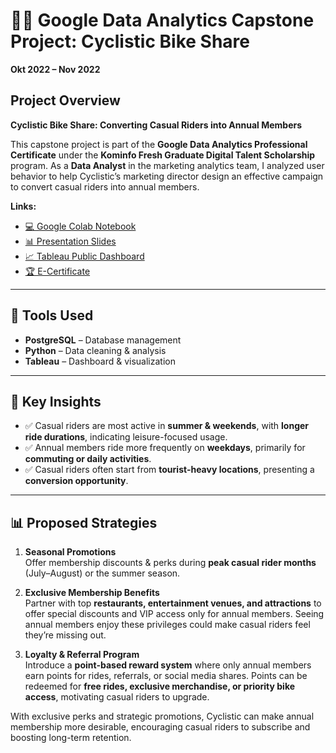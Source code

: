 # 🚴‍♂️ Google Data Analytics Capstone Project: Cyclistic Bike Share
**Okt 2022 – Nov 2022**

## Project Overview
**Cyclistic Bike Share: Converting Casual Riders into Annual Members**  

This capstone project is part of the **Google Data Analytics Professional Certificate** under the **Kominfo Fresh Graduate Digital Talent Scholarship** program. As a **Data Analyst** in the marketing analytics team, I analyzed user behavior to help Cyclistic’s marketing director design an effective campaign to convert casual riders into annual members.

**Links:**  
- [💻 Google Colab Notebook](https://colab.research.google.com/drive/11h22lh0tfCnIBXNuIZwSm9PcjnFinRGm?usp=sharing)  
- [📊 Presentation Slides](https://docs.google.com/presentation/d/1xUDzvFXJKoce95YgrU8Qb8VUO5_1fhbt5wmR5OUI9NU/edit?usp=sharing)  
- [📈 Tableau Public Dashboard](https://public.tableau.com/app/profile/hilmialfaryan/viz/CyclisticBikeShare_17417044341800/Dashboard1)
- [🏆 E-Certificate](https://drive.google.com/file/d/1myUNpuxz0lM1sDlTdMytP1v4k5Jljkh9/view?usp=sharing)

---

## 🔹 Tools Used
- **PostgreSQL** – Database management  
- **Python** – Data cleaning & analysis  
- **Tableau** – Dashboard & visualization  

---

## 🔹 Key Insights
- ✅ Casual riders are most active in **summer & weekends**, with **longer ride durations**, indicating leisure-focused usage.  
- ✅ Annual members ride more frequently on **weekdays**, primarily for **commuting or daily activities**.  
- ✅ Casual riders often start from **tourist-heavy locations**, presenting a **conversion opportunity**.  

---

## 📊 Proposed Strategies
1. **Seasonal Promotions**  
   Offer membership discounts & perks during **peak casual rider months** (July–August) or the summer season.  

2. **Exclusive Membership Benefits**  
   Partner with top **restaurants, entertainment venues, and attractions** to offer special discounts and VIP access only for annual members. Seeing annual members enjoy these privileges could make casual riders feel they’re missing out.  

3. **Loyalty & Referral Program**  
   Introduce a **point-based reward system** where only annual members earn points for rides, referrals, or social media shares. Points can be redeemed for **free rides, exclusive merchandise, or priority bike access**, motivating casual riders to upgrade.

With exclusive perks and strategic promotions, Cyclistic can make annual membership more desirable, encouraging casual riders to subscribe and boosting long-term retention.
